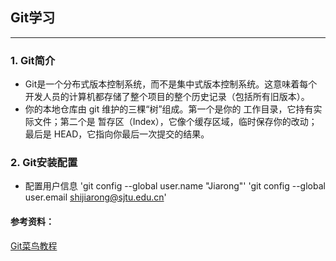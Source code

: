 ## Git学习
---
### 1. Git简介
  * Git是一个分布式版本控制系统，而不是集中式版本控制系统。这意味着每个开发人员的计算机都存储了整个项目的整个历史记录（包括所有旧版本）。
  * 你的本地仓库由 git 维护的三棵“树”组成。第一个是你的 工作目录，它持有实际文件；第二个是 暂存区（Index），它像个缓存区域，临时保存你的改动；最后是 HEAD，它指向你最后一次提交的结果。

### 2. Git安装配置
  * 配置用户信息
'git config --global user.name "Jiarong"'
'git config --global user.email shijiarong@sjtu.edu.cn'
  

#### 参考资料：
<a href="https://www.runoob.com/git/git-remote-repo.html" target="_blank">Git菜鸟教程</a>


